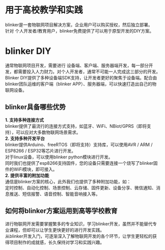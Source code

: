 # 用于高校教学和实践  
blinker是一套物联网项目解决方案，企业用户可以购买授权，然后独立部署。  
针对 个人开发者/教育用户，blinker免费提供了可以用于原型开发的DIY方案。  

# blinker DIY  
通常物联网项目开发，需要进行 设备端、客户端、服务器端开发，每一部分开发，都需要投入人力财力。对个人开发者，通常不可能一人完成这三部分的开发。  
Blinker DIY提供了多种设备端SDK支持，让开发者更好的聚焦于设备端。配合由blinker团队运维的客户端（blinker APP）、服务器端，可以快速打造出自己的物联网设备。  

## blinker具备哪些优势  
**1. 支持多种连接方式**  
blinker提供了最流行的连接方式支持，如蓝牙、WiFi、NBiot/GPRS（即将支持），可以应对大多数物联网场景需求。  
**2. 支持多种开发平台**  
blinker提供Arduino、freeRTOS（即将支持）支持库，可以使用AVR / ARM / ESP8266 / ESP32等芯片进行开发。  
对于linux设备，可以使用blinker python模块进行开发。  
同时我们也提供了esp8266支持固件，您的设备只需要连接一个烧写了blinker固件的WiFi模块，即可接入。  
**2. 提供丰富的附加功能**  
通信是blinker方案的核心，此外我们也提供了多种附加功能，如：  
定时控制、自动化控制、场景控制、云存储、固件更新、设备分享、微信通知、消息推送、短信报警、语音控制、智能音响接入等。  

## 如何将blinker方案运用到高等学校教育  
进行物联网开发需要掌握繁多的专业知识，学习blinker开发，虽然并不能替代专业课程，但却可以让学生更快更好的进行开发实践。  
从blinker开发入门，可逐渐深入了解物联网开发的各个环节，让学生更轻松的获得项目制作的成就感，长久保持对学习和实践兴趣。  

